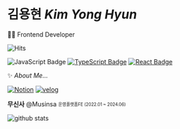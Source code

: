 # 김용현 *Kim Yong Hyun*
👩‍💻 Frontend Developer  

![Hits](https://hits.seeyoufarm.com/api/count/incr/badge.svg?url=https%3A%2F%2Fgithub.com%2Fyonghyun421%2Fhit-counter&count_bg=%230BE300&title_bg=%23555555&icon=apachespark.svg&icon_color=%23FFF500&title=hits&edge_flat=false)

![JavaScript Badge](https://img.shields.io/badge/JavaScript-F7DF1E?style=flat-square&logo=JavaScript&logoColor=white)
[![TypeScript Badge](https://img.shields.io/badge/Typescript-235A97?style=flat-square&logo=Typescript&logoColor=white)](https://www.typescriptlang.org/)
[![React Badge](https://img.shields.io/badge/React-61DAFB?style=flat-square&logo=React&logoColor=white)](https://reactjs.org/)

✨ *About Me...* 

[![Notion](https://img.shields.io/badge/Notion-000000.svg?&style=flat-squaree&logo=Notion&logoColor=white)](https://www.notion.so/421ee/3db99987a1254efab4a94494cf366a2b?pvs=4)
[![velog](https://img.shields.io/badge/Velog-20C997.svg?&style=flat-square&logo=Velog&logoColor=white)](https://velog.io/@4_21ee)

**무신사** @Musinsa <sub><sup>운영플랫폼FE (2022.01 ~ 2024.06)</sup></sub>  

 <div>
  
  ![github stats](https://github-readme-stats.vercel.app/api?username=yonghyun421)

</div>
